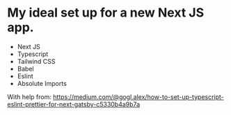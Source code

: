 # My ideal set up for a new Next JS app.

- Next JS
- Typescript
- Tailwind CSS
- Babel
- Eslint
- Absolute Imports

With help from: https://medium.com/@gogl.alex/how-to-set-up-typescript-eslint-prettier-for-next-gatsby-c5330b4a9b7a
